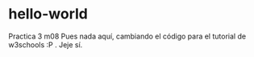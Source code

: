 # hello-world
Practica 3 m08
Pues nada aquí, cambiando el código para el tutorial de w3schools :P . 
Jeje sí.
